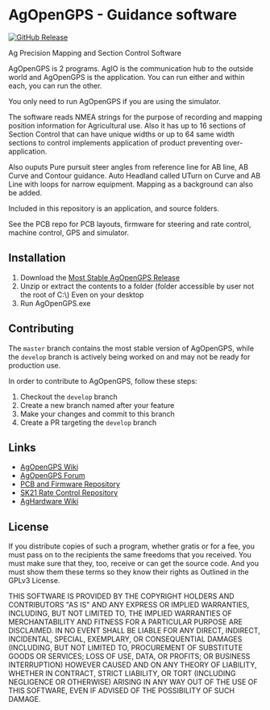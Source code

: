# AgOpenGPS - Guidance software

[![GitHub Release](https://img.shields.io/github/v/release/agopengps-official/AgOpenGPS)](https://github.com/agopengps-official/AgOpenGPS/releases/latest)

Ag Precision Mapping and Section Control Software

AgOpenGPS is 2 programs. AgIO is the communication hub to the outside world and AgOpenGPS is the 
application. You can run either and within each, you can run the other.

You only need to run AgOpenGPS if you are using the simulator.

The software reads NMEA strings for the purpose of recording and mapping position information 
for Agricultural use. Also it has up to 16 sections of Section Control that can have unique widths 
or up to 64 same width sections to control implements application of product preventing 
over-application.

Also ouputs Pure pursuit steer angles from reference line for AB line, AB Curve and Contour guidance. 
Auto Headland called UTurn on Curve and AB Line with loops for narrow equipment. 
Mapping as a background can also be added.

Included in this repository is an application, and source folders. 

See the PCB repo for PCB layouts, firmware for steering and rate control, machine control, GPS and simulator. 

## Installation

1. Download the [Most Stable AgOpenGPS Release](https://github.com/agopengps-official/AgOpenGPS/releases)
2. Unzip or extract the contents to a folder (folder accessible by user not the root of C:\\)
Even on your desktop
3. Run AgOpenGPS.exe

## Contributing

The `master` branch contains the most stable version of AgOpenGPS, while the `develop` branch
is actively being worked on and may not be ready for production use.

In order to contribute to AgOpenGPS, follow these steps:

1. Checkout the `develop` branch
2. Create a new branch named after your feature
3. Make your changes and commit to this branch
4. Create a PR targeting the `develop` branch

## Links

- [AgOpenGPS Wiki](https://github.com/agopengps-official/AgOpenGPS/wiki)
- [AgOpenGPS Forum](https://discourse.agopengps.com/)
- [PCB and Firmware Repository](https://github.com/agopengps-official/Boards)
- [SK21 Rate Control Repository](https://github.com/agopengps-official/Rate_Control)
- [AgHardware Wiki](https://github.com/agopengps-official/Boards/wiki)

## License

If you distribute copies of such a program, whether
gratis or for a fee, you must pass on to the recipients the same
freedoms that you received.  You must make sure that they, too, receive
or can get the source code.  And you must show them these terms so they
know their rights as Outlined in the GPLv3 License.

THIS SOFTWARE IS PROVIDED BY THE COPYRIGHT HOLDERS AND CONTRIBUTORS "AS IS" AND ANY EXPRESS OR IMPLIED WARRANTIES, INCLUDING, BUT NOT LIMITED TO, THE IMPLIED WARRANTIES OF MERCHANTABILITY AND FITNESS FOR A PARTICULAR PURPOSE ARE DISCLAIMED.
IN NO EVENT SHALL <COPYRIGHT HOLDER> BE LIABLE FOR ANY DIRECT, INDIRECT, INCIDENTAL, SPECIAL, EXEMPLARY, OR CONSEQUENTIAL DAMAGES (INCLUDING, BUT NOT LIMITED TO, PROCUREMENT OF SUBSTITUTE GOODS OR SERVICES;
LOSS OF USE, DATA, OR PROFITS; OR BUSINESS INTERRUPTION) HOWEVER CAUSED AND ON ANY THEORY OF LIABILITY, WHETHER IN CONTRACT, STRICT LIABILITY, OR TORT (INCLUDING NEGLIGENCE OR OTHERWISE) ARISING IN ANY WAY OUT OF THE USE OF THIS SOFTWARE, EVEN IF ADVISED OF THE POSSIBILITY OF SUCH DAMAGE.
